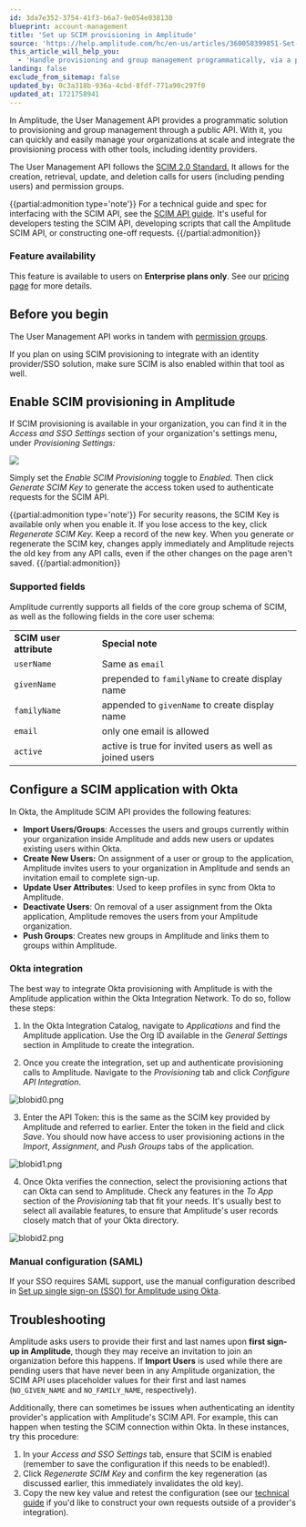 ```yaml
---
id: 3da7e352-3754-41f3-b6a7-9e054e038130
blueprint: account-management
title: 'Set up SCIM provisioning in Amplitude'
source: 'https://help.amplitude.com/hc/en-us/articles/360058399851-Set-up-SCIM-provisioning-in-Amplitude'
this_article_will_help_you:
  - 'Handle provisioning and group management programmatically, via a public API'
landing: false
exclude_from_sitemap: false
updated_by: 0c3a318b-936a-4cbd-8fdf-771a90c297f0
updated_at: 1721758941
---
```

In Amplitude, the User Management API provides a programmatic solution to provisioning and group management through a public API. With it, you can quickly and easily manage your organizations at scale and integrate the provisioning process with other tools, including identity providers.

The User Management API follows the [SCIM 2.0 Standard.](https://www.simplecloud.info/#Specification) It allows for the creation, retrieval, update, and deletion calls for users (including pending users) and permission groups.

{{partial:admonition type='note'}}
For a technical guide and spec for interfacing with the SCIM API, see the [SCIM API guide](/docs/apis/analytics/scim). It's useful for developers testing the SCIM API, developing scripts that call the Amplitude SCIM API, or constructing one-off requests.
{{/partial:admonition}}

### Feature availability

This feature is available to users on **Enterprise plans only**. See our [pricing page](https://amplitude.com/pricing) for more details.

## Before you begin

The User Management API works in tandem with [permission groups](/docs/admin/account-management/manage-users).

If you plan on using SCIM provisioning to integrate with an identity provider/SSO solution, make sure SCIM is also enabled within that tool as well.

## Enable SCIM provisioning in Amplitude

If SCIM provisioning is available in your organization, you can find it in the *Access and SSO Settings* section of your organization's settings menu, under *Provisioning Settings:*

![](statamic://asset::help_center_conversions::account-management/scim-enabled.png)

Simply set the *Enable SCIM Provisioning* toggle to *Enabled*. Then click *Generate SCIM Key* to generate the access token used to authenticate requests for the SCIM API. 

{{partial:admonition type='note'}}
For security reasons, the SCIM Key is available only when you enable it. If you lose access to the key, click *Regenerate SCIM Key.* Keep a record of the new key. When you generate or regenerate the SCIM key, changes apply immediately and Amplitude rejects the old key from any API calls, even if the other changes on the page aren't saved.
{{/partial:admonition}}

### Supported fields

Amplitude currently supports all fields of the core group schema of SCIM, as well as the following fields in the core user schema:

|                         |                                                          |
| ----------------------- | -------------------------------------------------------- |
| **SCIM user attribute** | **Special note**                                         |
| `userName`              | Same as `email`                                      |
| `givenName`             | prepended to `familyName` to create display name           |
| `familyName`            | appended to `givenName` to create display name             |
| `email`                 | only one email is allowed                                |
| `active`                | active is true for invited users as well as joined users |

## Configure a SCIM application with Okta

In Okta, the Amplitude SCIM API provides the following features:

* **Import Users/Groups**: Accesses the users and groups currently within your organization inside Amplitude and adds new users or updates existing users within Okta.
* **Create New Users:** On assignment of a user or group to the application, Amplitude invites users to your organization in Amplitude and sends an invitation email to complete sign-up.
* **Update User Attributes**: Used to keep profiles in sync from Okta to Amplitude.
* **Deactivate Users**: On removal of a user assignment from the Okta application, Amplitude removes the users from your Amplitude organization.
* **Push Groups**: Creates new groups in Amplitude and links them to groups within Amplitude.

### Okta integration

The best way to integrate Okta provisioning with Amplitude is with the Amplitude application within the Okta Integration Network. To do so, follow these steps:

1. In the Okta Integration Catalog, navigate to *Applications* and find the Amplitude application. Use the Org ID available in the *General Settings* section in Amplitude to create the integration.

2. Once you create the integration, set up and authenticate provisioning calls to Amplitude. Navigate to the *Provisioning* tab and click *Configure API Integration*.

  ![blobid0.png](/docs/output/img/account-management/blobid0-png.png)

3. Enter the API Token: this is the same as the SCIM key provided by Amplitude and referred to earlier. Enter the token in the field and click *Save*. You should now have access to user provisioning actions in the *Import*, *Assignment*, and *Push Groups* tabs of the application.

  ![blobid1.png](/docs/output/img/account-management/blobid1-png.png)

4. Once Okta verifies the connection, select the provisioning actions that can Okta can send to Amplitude. Check any features in the *To App* section of the *Provisioning* tab that fit your needs. It's usually best to select all available features, to ensure that Amplitude's user records closely match that of your Okta directory.

  ![blobid2.png](/docs/output/img/account-management/blobid2-png.png)


### Manual configuration (SAML)

If your SSO requires SAML support, use the manual configuration described in [Set up single sign-on (SSO) for Amplitude using Okta](/docs/admin/single-sign-on/okta).


## Troubleshooting

Amplitude asks users to provide their first and last names upon **first sign-up in Amplitude**, though they may receive an invitation to join an organization before this happens. If **Import Users** is used while there are pending users that have never been in any Amplitude organization, the SCIM API uses placeholder values for their first and last names (`NO_GIVEN_NAME` and `NO_FAMILY_NAME`, respectively).

Additionally, there can sometimes be issues when authenticating an identity provider's application with Amplitude's SCIM API. For example, this can happen when testing the SCIM connection within Okta. In these instances, try this procedure:

1. In your *Access and SSO Settings* tab, ensure that SCIM is enabled (remember to save the configuration if this needs to be enabled!).
2. Click *Regenerate SCIM Key* and confirm the key regeneration (as discussed earlier, this immediately invalidates the old key).
3. Copy the new key value and retest the configuration (see our [technical guide](/docs/apis/analytics/scim) if you'd like to construct your own requests outside of a provider's integration).